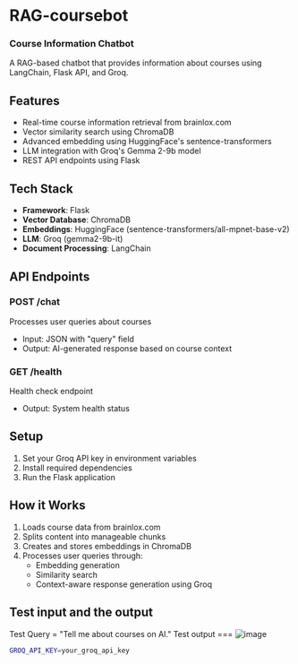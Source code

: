 # RAG-coursebot
### Course Information Chatbot

A RAG-based chatbot that provides information about courses using LangChain, Flask API, and Groq.

## Features

- Real-time course information retrieval from brainlox.com
- Vector similarity search using ChromaDB
- Advanced embedding using HuggingFace's sentence-transformers
- LLM integration with Groq's Gemma 2-9b model
- REST API endpoints using Flask

## Tech Stack

- **Framework**: Flask
- **Vector Database**: ChromaDB
- **Embeddings**: HuggingFace (sentence-transformers/all-mpnet-base-v2)
- **LLM**: Groq (gemma2-9b-it)
- **Document Processing**: LangChain

## API Endpoints

### POST /chat
Processes user queries about courses
- Input: JSON with "query" field
- Output: AI-generated response based on course context

### GET /health
Health check endpoint
- Output: System health status

## Setup

1. Set your Groq API key in environment variables
2. Install required dependencies
3. Run the Flask application

## How it Works

1. Loads course data from brainlox.com
2. Splits content into manageable chunks
3. Creates and stores embeddings in ChromaDB
4. Processes user queries through:
   - Embedding generation
   - Similarity search
   - Context-aware response generation using Groq

## Test input and the output
Test Query =  "Tell me about courses on AI."
Test output ===
![image](https://github.com/user-attachments/assets/fa218846-ce26-46dc-8617-b2652a668311)



```bash
GROQ_API_KEY=your_groq_api_key

